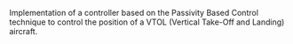 Implementation of a controller based on the Passivity Based Control technique to control the position of a VTOL (Vertical Take-Off and Landing) aircraft.
